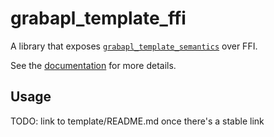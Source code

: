# grabapl_template_ffi

A library that exposes [`grabapl_template_semantics`](https://crates.io/crates/grabapl_template_semantics) over FFI.

See the [documentation](https://docs.rs/grabapl_template_ffi/latest/grabapl_template_ffi/) for more details.

## Usage
TODO: link to template/README.md once there's a stable link